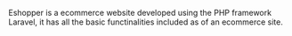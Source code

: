 Eshopper is a ecommerce website developed using the PHP framework Laravel, it has all the basic functinalities included as of an ecommerce site.

